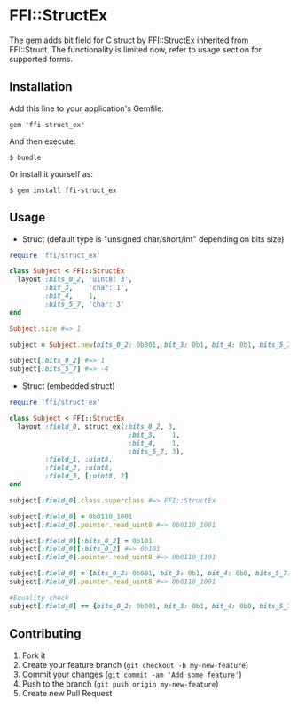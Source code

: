 # FFI::StructEx

The gem adds bit field for C struct by FFI::StructEx inherited from FFI::Struct. The functionality is limited now, refer to usage section for supported forms.

## Installation

Add this line to your application's Gemfile:

    gem 'ffi-struct_ex'

And then execute:

    $ bundle

Or install it yourself as:

    $ gem install ffi-struct_ex

## Usage

* Struct (default type is "unsigned char/short/int" depending on bits size)

```ruby
require 'ffi/struct_ex'

class Subject < FFI::StructEx
  layout :bits_0_2, 'uint8: 3',
         :bit_3,    'char: 1',
         :bit_4,    1,
         :bits_5_7, 'char: 3'
end

Subject.size #=> 1

subject = Subject.new(bits_0_2: 0b001, bit_3: 0b1, bit_4: 0b1, bits_5_7: 0b100)

subject[:bits_0_2] #=> 1
subject[:bits_5_7] #=> -4
```

* Struct (embedded struct)

```ruby
require 'ffi/struct_ex'

class Subject < FFI::StructEx
  layout :field_0, struct_ex(:bits_0_2, 3,
                              :bit_3,    1,
                              :bit_4,    1,
                              :bits_5_7, 3),
         :field_1, :uint8,
         :field_2, :uint8,
         :field_3, [:uint8, 2]
end

subject[:field_0].class.superclass #=> FFI::StructEx

subject[:field_0] = 0b0110_1001
subject[:field_0].pointer.read_uint8 #=> 0b0110_1001

subject[:field_0][:bits_0_2] = 0b101
subject[:field_0][:bits_0_2] #=> 0b101
subject[:field_0].pointer.read_uint8 #=> 0b0110_1101

subject[:field_0] = {bits_0_2: 0b001, bit_3: 0b1, bit_4: 0b0, bits_5_7: 0b011}
subject[:field_0].pointer.read_uint8 #=> 0b0110_1001

#Equality check
subject[:field_0] == {bits_0_2: 0b001, bit_3: 0b1, bit_4: 0b0, bits_5_7: 0b011} #=> true
```

## Contributing

1. Fork it
2. Create your feature branch (`git checkout -b my-new-feature`)
3. Commit your changes (`git commit -am 'Add some feature'`)
4. Push to the branch (`git push origin my-new-feature`)
5. Create new Pull Request
